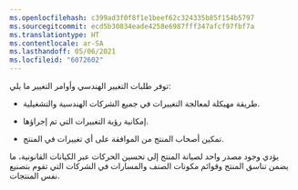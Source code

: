 ```yaml
---
ms.openlocfilehash: c399ad3f0f8f1e1beef62c324335b85f154b5797
ms.sourcegitcommit: ecd5b30834eade4258e6987fff347afcf97fbf7a
ms.translationtype: HT
ms.contentlocale: ar-SA
ms.lasthandoff: 05/06/2021
ms.locfileid: "6072602"
---
```

توفر طلبات التغيير الهندسي وأوامر التغيير ما يلي:

-   طريقة مهيكلة لمعالجة التغييرات في جميع الشركات الهندسية والتشغيلية.

-   إمكانية رؤية التغييرات التي تم إجراؤها.

-   تمكين أصحاب المنتج من الموافقة على أي تغييرات في المنتج.

يؤدي وجود مصدر واحد لصيانة المنتج إلى تحسين الحركات عبر الكيانات القانونية، ما يضمن تناسق المنتج وقوائم مكونات الصنف والمسارات في الشركات التي تقوم بتصنيع نفس المنتجات.
